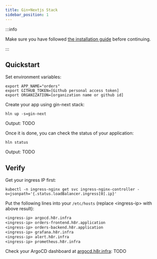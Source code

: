 ```yaml
---
title: Gin+Nextjs Stack
sidebar_position: 1
---
```


:::info

Make sure you have followed [the installation guide](/docs/getting_started/installation) before continuing.

:::

## Quickstart

Set environment variables:

```shell
export APP_NAME="orders"
export GITHUB_TOKEN=[Github personal access token]
export ORGANIZATION=[organization name or github id]
```

Create your app using gin-next stack:

```shell
hln up -s=gin-next
```

Output:
TODO

Once it is done, you can check the status of your application:

```shell
hln status
```

Output:
TODO

## Verify

Get your ingress IP first:

```shell
kubectl -n ingress-nginx get svc ingress-nginx-controller -o=jsonpath='{.status.loadBalancer.ingress[0].ip}'
```

Put the following lines into your `/etc/hosts` (replace <ingress-ip\> with above result):

```txt
<ingress-ip> argocd.h8r.infra
<ingress-ip> orders-frontend.h8r.application
<ingress-ip> orders-backend.h8r.application
<ingress-ip> grafana.h8r.infra
<ingress-ip> alert.h8r.infra
<ingress-ip> prometheus.h8r.infra
```

Check your ArgoCD dashboard at [argocd.h8r.infra](http://argocd.h8r.infra):
TODO
